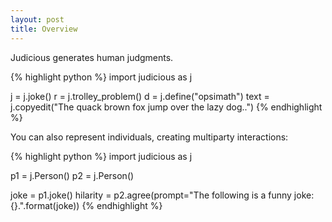 ```yaml
---
layout: post
title: Overview
---
```


Judicious generates human judgments.

{% highlight python %}
import judicious as j

j = j.joke()
r = j.trolley_problem()
d = j.define("opsimath")
text = j.copyedit("The quack brown fox jump over the lazy dog..")
{% endhighlight %}

You can also represent individuals, creating multiparty interactions:

{% highlight python %}
import judicious as j

p1 = j.Person()
p2 = j.Person()

joke = p1.joke()
hilarity = p2.agree(prompt="The following is a funny joke: {}.".format(joke))
{% endhighlight %}
